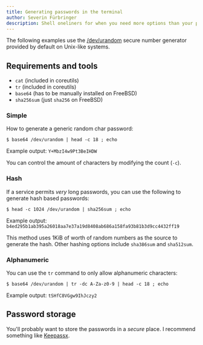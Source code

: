 ```yaml
---
title: Generating passwords in the terminal
author: Severin Fürbringer
description: Shell oneliners for when you need more options than your password manager.
---
```


The following examples use the [/dev/urandom](https://en.wikipedia.org/wiki//dev/random) secure number generator provided by default on Unix-like systems.

## Requirements and tools

- `cat` (included in coreutils)
- `tr` (included in coreutils)
- `base64` (has to be manually installed on FreeBSD)
- `sha256sum` (just `sha256` on FreeBSD)


### Simple
How to generate a generic random char password:
```
$ base64 /dev/urandom | head -c 18 ; echo
```
Example output: `Y+MbzI4w9Pt3BeIHDW`

You can control the amount of characters by modifying the count (`-c`).

### Hash
If a service permits _very_ long passwords, you can use the following to generate hash based passwords:
```
$ head -c 1024 /dev/urandom | sha256sum ; echo
```
Example output: `b4ed295b1ab395a26018aa7e37a19d8408ab686a158fa93b81b3d9cc4432ff19`

This method uses 1KiB of worth of random numbers as the source to generate the hash. Other hashing options include `sha386sum` and `sha512sum`.

### Alphanumeric
You can use the `tr` command to only allow alphanumeric characters:
```
$ base64 /dev/urandom | tr -dc A-Za-z0-9 | head -c 18 ; echo
```
Example output: `tSHfC8VGgw9IhJczy2`

## Password storage
You'll probably want to store the passwords in a _secure_ place. I recommend something like [Keepassx](https://www.keepassx.org/).
